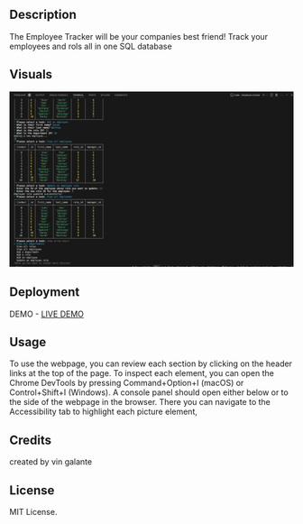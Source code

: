 ## Description

The Employee Tracker will be your companies best friend! Track your employees and rols all in one SQL database
## Visuals

<img src="./imgg.png" >



## Deployment

DEMO - [LIVE DEMO]((https://drive.google.com/file/d/1B45-GUFFraQkn-C4fk6g1Inpg-UVha8H/view))

## Usage

To use the webpage, you can review each section by clicking on the header links at the top of the page. To inspect each element, you can open the Chrome DevTools by pressing Command+Option+I (macOS) or Control+Shift+I (Windows). A console panel should open either below or to the side of the webpage in the browser. There you can navigate to the Accessibility tab to highlight each picture element,

## Credits

created by vin galante

## License

MIT License.
